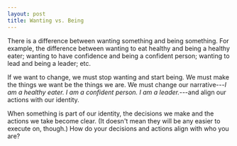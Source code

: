 ```yaml
---
layout: post
title: Wanting vs. Being
---
```


There is a difference between wanting something and being something. For example, the difference between wanting to eat healthy and being a healthy eater; wanting to have confidence and being a confident person; wanting to lead and being a leader; etc.

If we want to change, we must stop wanting and start being. We must make the things we want be the things we are. We must change our narrative---*I am a healthy eater. I am a confident person. I am a leader.*---and align our actions with our identity.

When something is part of our identity, the decisions we make and the actions we take become clear. (It doesn't mean they will be any easier to execute on, though.) How do your decisions and actions align with who you are?